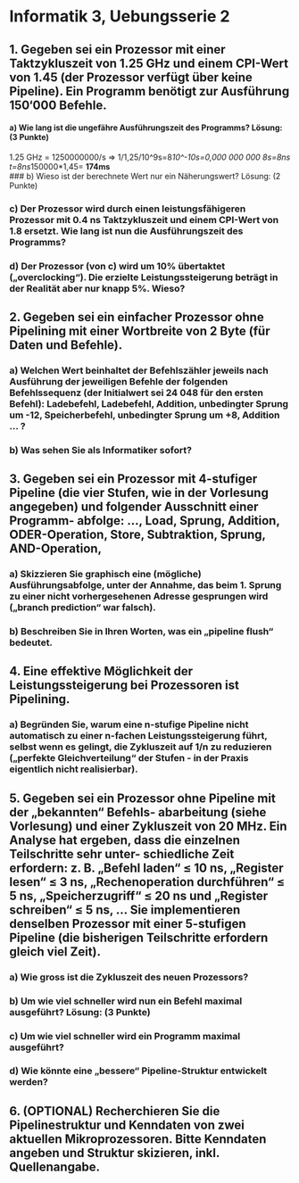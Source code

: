 # Informatik 3, Uebungsserie 2

## 1. Gegeben sei ein Prozessor mit einer Taktzykluszeit von 1.25 GHz und einem CPI-Wert von 1.45 (der Prozessor verfügt über keine Pipeline). Ein Programm benötigt zur Ausführung 150‘000 Befehle.
#### a) Wie lang ist die ungefähre Ausführungszeit des Programms? Lösung: (3 Punkte)
1.25 GHz = 1250000000/s => 1/1,25/10^9s=8*10^-10s=0,000 000 000 8s=8ns  
t=8ns*150000*1,45= **174ms**  
### b) Wieso ist der berechnete Wert nur ein Näherungswert? Lösung: (2 Punkte)
### c) Der Prozessor wird durch einen leistungsfähigeren Prozessor mit 0.4 ns Taktzykluszeit und einem CPI-Wert von 1.8 ersetzt. Wie lang ist nun die Ausführungszeit des Programms?
### d) Der Prozessor (von c) wird um 10% übertaktet („overclocking“). Die erzielte Leistungssteigerung beträgt in der Realität aber nur knapp 5%. Wieso?

## 2. Gegeben sei ein einfacher Prozessor ohne Pipelining mit einer Wortbreite von 2 Byte (für Daten und Befehle).
### a) Welchen Wert beinhaltet der Befehlszähler jeweils nach Ausführung der jeweiligen Befehle der folgenden Befehlssequenz (der Initialwert sei 24 048 für den ersten Befehl): Ladebefehl, Ladebefehl, Addition, unbedingter Sprung um -12, Speicherbefehl, unbedingter Sprung um +8, Addition ... ?
### b) Was sehen Sie als Informatiker sofort?

## 3. Gegeben sei ein Prozessor mit 4-stufiger Pipeline (die vier Stufen, wie in der Vorlesung angegeben) und folgender Ausschnitt einer Programm- abfolge: ..., Load, Sprung, Addition, ODER-Operation, Store, Subtraktion, Sprung, AND-Operation, 
### a) Skizzieren Sie graphisch eine (mögliche) Ausführungsabfolge, unter der Annahme, das beim 1. Sprung zu einer nicht vorhergesehenen Adresse gesprungen wird („branch prediction“ war falsch).
### b) Beschreiben Sie in Ihren Worten, was ein „pipeline flush“ bedeutet.

## 4. Eine effektive Möglichkeit der Leistungssteigerung bei Prozessoren ist Pipelining.
### a) Begründen Sie, warum eine n-stufige Pipeline nicht automatisch zu einer n-fachen Leistungssteigerung führt, selbst wenn es gelingt, die Zykluszeit auf 1/n zu reduzieren („perfekte Gleichverteilung“ der Stufen - in der Praxis eigentlich nicht realisierbar).

## 5. Gegeben sei ein Prozessor ohne Pipeline mit der „bekannten“ Befehls- abarbeitung (siehe Vorlesung) und einer Zykluszeit von 20 MHz. Ein Analyse hat ergeben, dass die einzelnen Teilschritte sehr unter- schiedliche Zeit erfordern: z. B. „Befehl laden“ ≤ 10 ns, „Register lesen“ ≤ 3 ns, „Rechenoperation durchführen“ ≤ 5 ns, „Speicherzugriff“ ≤ 20 ns und „Register schreiben“ ≤ 5 ns, ... Sie implementieren denselben Prozessor mit einer 5-stufigen Pipeline (die bisherigen Teilschritte erfordern gleich viel Zeit).

### a) Wie gross ist die Zykluszeit des neuen Prozessors?
### b) Um wie viel schneller wird nun ein Befehl maximal ausgeführt? Lösung: (3 Punkte)
### c) Um wie viel schneller wird ein Programm maximal ausgeführt?
### d) Wie könnte eine „bessere“ Pipeline-Struktur entwickelt werden?

## 6. (OPTIONAL) Recherchieren Sie die Pipelinestruktur und Kenndaten von zwei aktuellen Mikroprozessoren. Bitte Kenndaten angeben und Struktur skizieren, inkl. Quellenangabe.
